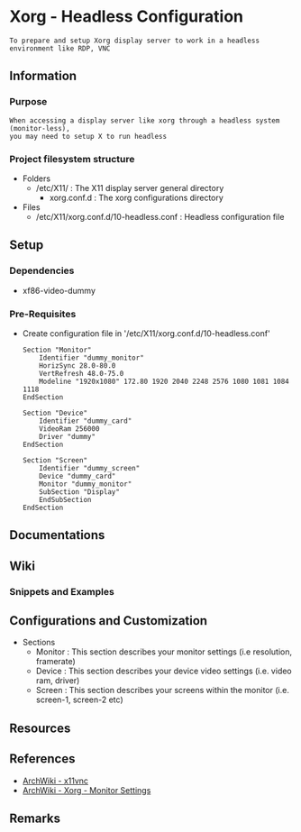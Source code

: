 # Xorg - Headless Configuration

```
To prepare and setup Xorg display server to work in a headless environment like RDP, VNC
```

## Information
### Purpose
```
When accessing a display server like xorg through a headless system (monitor-less), 
you may need to setup X to run headless
```

### Project filesystem structure
- Folders
    - /etc/X11/ : The X11 display server general directory
        + xorg.conf.d : The xorg configurations directory
- Files
    + /etc/X11/xorg.conf.d/10-headless.conf : Headless configuration file

## Setup
### Dependencies
+ xf86-video-dummy

### Pre-Requisites
- Create configuration file in '/etc/X11/xorg.conf.d/10-headless.conf'
    ```
    Section "Monitor"
        Identifier "dummy_monitor"
        HorizSync 28.0-80.0
        VertRefresh 48.0-75.0
        Modeline "1920x1080" 172.80 1920 2040 2248 2576 1080 1081 1084 1118
    EndSection

    Section "Device"
        Identifier "dummy_card"
        VideoRam 256000
        Driver "dummy"
    EndSection

    Section "Screen"
        Identifier "dummy_screen"
        Device "dummy_card"
        Monitor "dummy_monitor"
        SubSection "Display"
        EndSubSection
    EndSection
    ```

## Documentations

## Wiki
### Snippets and Examples

## Configurations and Customization
- Sections
    + Monitor : This section describes your monitor settings (i.e resolution, framerate)
    + Device  : This section describes your device video settings (i.e. video ram, driver)
    + Screen  : This section describes your screens within the monitor (i.e. screen-1, screen-2 etc)

## Resources

## References
+ [ArchWiki - x11vnc](https://wiki.archlinux.org/title/x11vnc)
+ [ArchWiki - Xorg - Monitor Settings](https://wiki.archlinux.org/title/Xorg#Monitor_settings)

## Remarks